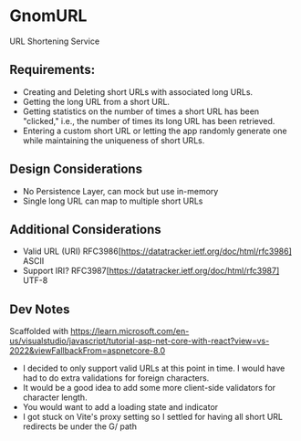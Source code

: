 # GnomURL
URL Shortening Service

## Requirements:
- Creating and Deleting short URLs with associated long URLs.
- Getting the long URL from a short URL.
- Getting statistics on the number of times a short URL has been "clicked," i.e., the number of times its long URL has been retrieved.
- Entering a custom short URL or letting the app randomly generate one while maintaining the uniqueness of short URLs.

## Design Considerations
- No Persistence Layer, can mock but use in-memory
- Single long URL can map to multiple short URLs

## Additional Considerations
- Valid URL (URI) RFC3986[https://datatracker.ietf.org/doc/html/rfc3986] ASCII
- Support IRI? RFC3987[https://datatracker.ietf.org/doc/html/rfc3987] UTF-8

## Dev Notes
Scaffolded with https://learn.microsoft.com/en-us/visualstudio/javascript/tutorial-asp-net-core-with-react?view=vs-2022&viewFallbackFrom=aspnetcore-8.0

- I decided to only support valid URLs at this point in time. I would have had to do extra validations for foreign characters.
- It would be a good idea to add some more client-side validators for character length.
- You would want to add a loading state and indicator
- I got stuck on Vite's proxy setting so I settled for having all short URL redirects be under the G/ path